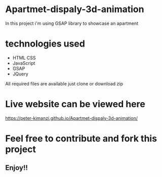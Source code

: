 
# Apartmet-dispaly-3d-animation

In this project i'm using GSAP library to showcase an apartment

# technologies used
* HTML CSS
* JavaScript
* GSAP
* JQuery

All required files are available just clone or download zip

# Live website can be viewed here
https://peter-kimanzi.github.io/Apartmet-dispaly-3d-animation/



# Feel free to contribute and fork this project



## Enjoy!!
